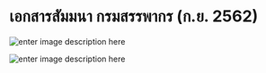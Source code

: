 เอกสารสัมมนา กรมสรรพากร (ก.ย. 2562)
=======================

![enter image description here](https://github.com/yosarawut/KnowledgeCenter/raw/master/e-tax-invoice/img/Seminar-08-19/img/Seminar_19-08-19png_Page1.png)

![enter image description here](https://github.com/yosarawut/KnowledgeCenter/raw/master/e-tax-invoice/img/Seminar-08-19/img/Seminar_19-08-19png_Page1.png)
<!--stackedit_data:
eyJoaXN0b3J5IjpbLTEwMzM2OTkxMTQsLTc0OTk0MTU5OF19
-->
